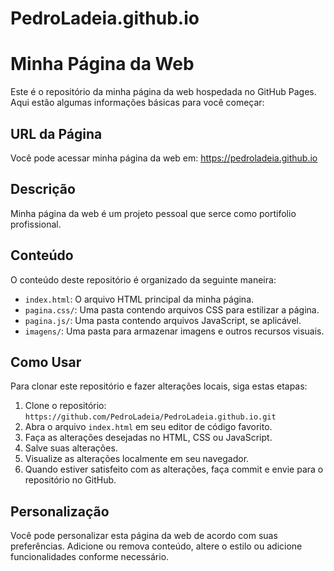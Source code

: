 # PedroLadeia.github.io
# Minha Página da Web

Este é o repositório da minha página da web hospedada no GitHub Pages. Aqui estão algumas informações básicas para você começar:

## URL da Página

Você pode acessar minha página da web em: https://pedroladeia.github.io

## Descrição

Minha página da web é um projeto pessoal que serce como portifolio profissional.

## Conteúdo

O conteúdo deste repositório é organizado da seguinte maneira:

- `index.html`: O arquivo HTML principal da minha página.
- `pagina.css/`: Uma pasta contendo arquivos CSS para estilizar a página.
- `pagina.js/`: Uma pasta contendo arquivos JavaScript, se aplicável.
- `imagens/`: Uma pasta para armazenar imagens e outros recursos visuais.

## Como Usar

Para clonar este repositório e fazer alterações locais, siga estas etapas:
1. Clone o repositório: `https://github.com/PedroLadeia/PedroLadeia.github.io.git`
2. Abra o arquivo `index.html` em seu editor de código favorito.
3. Faça as alterações desejadas no HTML, CSS ou JavaScript.
4. Salve suas alterações.
5. Visualize as alterações localmente em seu navegador.
6. Quando estiver satisfeito com as alterações, faça commit e envie para o repositório no GitHub.

## Personalização

Você pode personalizar esta página da web de acordo com suas preferências. Adicione ou remova conteúdo, altere o estilo ou adicione funcionalidades conforme necessário.

